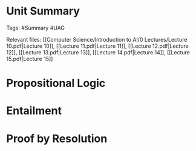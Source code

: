 # Unit Summary
Tags: #Summary #UAG

Relevant files: [[Computer Science/Introduction to AI/0 Lectures/Lecture 10.pdf|Lecture 10]], [[Lecture 11.pdf|Lecture 11]], [[Lecture 12.pdf|Lecture 12]], [[Lecture 13.pdf|Lecture 13]], [[Lecture 14.pdf|Lecture 14]], [[Lecture 15.pdf|Lecture 15]]

# Propositional Logic
# Entailment
# Proof by Resolution